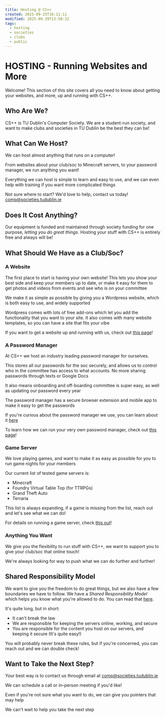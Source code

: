 ```yaml
---
title: Hosting @ CS++
created: 2025-09-25T16:11:11
modified: 2025-09-29T13:50:32
tags:
  - hosting
  - societies
  - clubs
  - public
---
```


# **HOSTING** - Running Websites and More

Welcome! This section of this site covers all you need to know about getting your websites, and more, up and running with CS++.

## **Who Are We?**

CS++ is TU Dublin's Computer Society. We are a student-run society, and want to make clubs and societies in TU Dublin be the best they can be!

## What Can We Host?

We can host almost anything that runs on a computer!

From websites about your club/soc to Minecraft servers, to your password manager, we run anything you want!

Everything we can host is simple to learn and easy to use, and we can even help with training if you want more complicated things

Not sure where to start? We'd love to help, contact us today! [comp@societies.tudublin.ie](mailto:comp@societies.tudublin.ie)

## **Does It Cost Anything?**

Our equipment is funded and maintained through society funding for one purpose, *letting you do great things*. Hosting your stuff with CS++ is entirely free and always will be!

## What Should We Have as a Club/Soc?

### A Website

The first place to start is having your own website! This lets you show your best side and keep your members up to date, or make it easy for them to get photos and videos from events and see who is on your committee

We make it as simple as possible by giving you a Wordpress website, which is both easy to use, and widely supported

Wordpress comes with lots of free add-ons which let you add the functionality that you want to your site. It also comes with many website templates, so you can have a site that fits your vibe

If you want to get a website up and running with us, check out [this page](./websites.md)!

### A Password Manager

At CS++ we host an industry leading password manager for ourselves.

This stores all our passwords for the soc securely, and allows us to control who in the committee has access to what accounts. No more sharing passwords through texts or Google Docs

It also means onboarding and off-boarding committee is super easy, as well as updating our password every year

The password manager has a secure browser extension and mobile app to make it easy to get the passwords

If you're curious about the password manager we use, you can learn about it [here](https://bitwarden.com/)

To learn how we can run your very own password manager, check out [this page](./passwords.md)!

### Game Server

We love playing games, and want to make it as easy as possible for you to run game nights for your members

Our current list of tested game servers is:

- Minecraft
- Foundry Virtual Table Top (for TTRPGs)
- Grand Theft Auto
- Terraria

This list is always expanding, if a game is missing from the list, reach out and let's see what we can do!

For details on running a game server, check [this out](./games.md)!

### Anything You Want

We give you the flexibility to run stuff with CS++, we want to support you to give your club/soc that online touch!

We're always looking for way to push what we can do further and further!

## Shared Responsibility Model

We want to give you the freedom to do great things, but we also have a few boundaries we have to follow. We have a *Shared Responsibility Model* which helps you know what you're allowed to do. You can read that [here](../shared-responsibility.md).

It's quite long, but in short:

- It can't break the law
- We are responsible for keeping the servers online, working, and secure
- You are responsible for the content you host on our servers, and keeping it secure (It's quite easy!)

You will probably never break these rules, but if you're concerned, you can reach out and we can double check!

## Want to Take the Next Step?

Your best way is to contact us through email at [comp@societies.tudublin.ie](mailto:comp@societies.tudublin.ie)

We can schedule a call or in-person meeting if you'd like!

Even if you're not sure what you want to do, we can give you pointers that may help

We can't wait to help you take the next step
